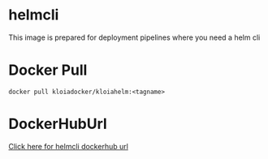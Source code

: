 # helmcli

This image is prepared for deployment pipelines where you need a helm cli

# Docker Pull

`docker pull kloiadocker/kloiahelm:<tagname>`

# DockerHubUrl

[Click here for helmcli dockerhub url](https://cloud.docker.com/repository/docker/kloiadocker/kloiahelm)